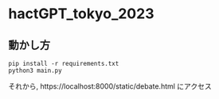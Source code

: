 # hactGPT_tokyo_2023
## 動かし方
```
pip install -r requirements.txt
python3 main.py
```
それから, https://localhost:8000/static/debate.html にアクセス